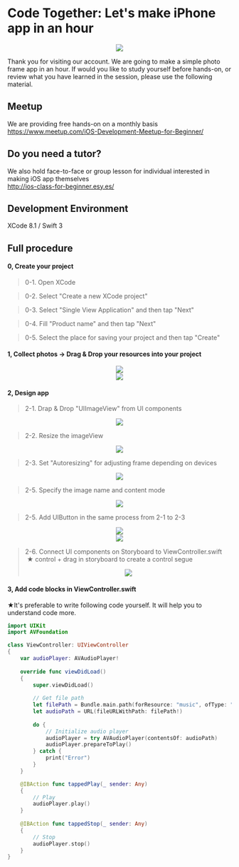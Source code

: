 # Code Together: Let's make iPhone app in an hour

  <div style="text-align:center"><img src ="https://github.com/iosClassForBeginner/musicPlayer-en/blob/master/Resources/sample.png" /></div>

  Thank you for visiting our account. We are going to make a simple photo frame app in an hour. If would you like to study yourself before hands-on, or review what you have learned in the session, please use the following material.

## Meetup
We are providing free hands-on on a monthly basis<br>
https://www.meetup.com/iOS-Development-Meetup-for-Beginner/

## Do you need a tutor?
We also hold face-to-face or group lesson for individual interested in making iOS app themselves<br>
http://ios-class-for-beginner.esy.es/

## Development Environment
  XCode 8.1 / Swift 3

## Full procedure

#### 0, Create your project

> 0-1. Open XCode  

> 0-2. Select "Create a new XCode project"

> 0-3. Select "Single View Application" and then tap "Next"

> 0-4. Fill "Product name" and then tap "Next"

> 0-5. Select the place for saving your project and then tap "Create"

#### 1, Collect photos → Drag & Drop your resources into your project
  <div style="text-align:center"><img src ="https://github.com/iosClassForBeginner/musicPlayer-en/blob/master/Resources/0.png" /></div>
  <div style="text-align:center"><img src ="https://github.com/iosClassForBeginner/musicPlayer-en/blob/master/Resources/1.gif" /></div>

#### 2, Design app
> 2-1. Drap & Drop "UIImageView" from UI components
  <div style="text-align:center"><img src ="https://github.com/iosClassForBeginner/musicPlayer-en/blob/master/Resources/2.gif" /></div>

> 2-2. Resize the imageView
  <div style="text-align:center"><img src ="https://github.com/iosClassForBeginner/musicPlayer-en/blob/master/Resources/3.gif" /></div>

> 2-3. Set "Autoresizing" for adjusting frame depending on devices
  <div style="text-align:center"><img src ="https://github.com/iosClassForBeginner/musicPlayer-en/blob/master/Resources/4.gif" /></div>

> 2-5. Specify the image name and content mode
  <div style="text-align:center"><img src ="https://github.com/iosClassForBeginner/musicPlayer-en/blob/master/Resources/5.gif" /></div>

> 2-5. Add UIButton in the same process from 2-1 to 2-3
  <div style="text-align:center"><img src ="https://github.com/iosClassForBeginner/musicPlayer-en/blob/master/Resources/6.gif" /></div>
  <div style="text-align:center"><img src ="https://github.com/iosClassForBeginner/musicPlayer-en/blob/master/Resources/7.gif" /></div>  
  
> 2-6. Connect UI components on Storyboard to ViewController.swift
  ★  control + drag in storyboard to create a control segue
  <div style="text-align:center"><img src ="https://github.com/iosClassForBeginner/musicPlayer-en/blob/master/Resources/8.gif" /></div>

#### 3, Add code blocks in ViewController.swift
★It's preferable to write following code yourself. It will help you to understand code more.

```Swift  
import UIKit
import AVFoundation

class ViewController: UIViewController
{
    var audioPlayer: AVAudioPlayer!
    
    override func viewDidLoad()
    {
        super.viewDidLoad()
        
        // Get file path
        let filePath = Bundle.main.path(forResource: "music", ofType: "mp3")
        let audioPath = URL(fileURLWithPath: filePath!)
        
        do {
            // Initialize audio player
            audioPlayer = try AVAudioPlayer(contentsOf: audioPath)
            audioPlayer.prepareToPlay()
        } catch {
            print("Error")
        }
    }

    @IBAction func tappedPlay(_ sender: Any)
    {
        // Play
        audioPlayer.play()
    }
    
    @IBAction func tappedStop(_ sender: Any)
    {
        // Stop
        audioPlayer.stop()
    }
}
```
